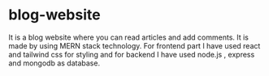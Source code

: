 # blog-website 
It is a blog website where you can read articles and add comments. It is made by using MERN stack technology. For frontend part I have used react and tailwind css for styling and for backend I have used node.js , express and mongodb as database.
